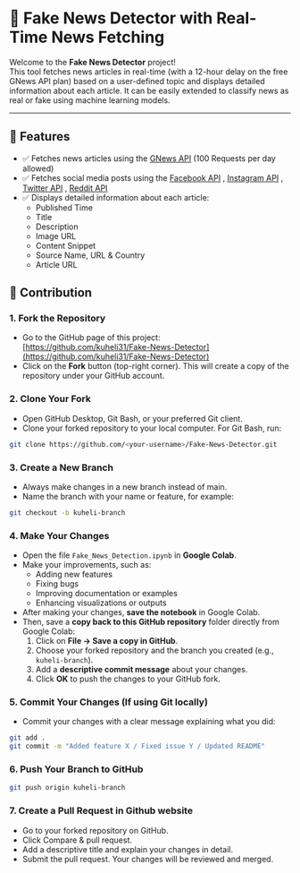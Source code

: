 # 📰 Fake News Detector with Real-Time News Fetching

Welcome to the **Fake News Detector** project!  
This tool fetches news articles in real-time (with a 12-hour delay on the free GNews API plan) based on a user-defined topic and displays detailed information about each article. It can be easily extended to classify news as real or fake using machine learning models.

---

## 🚀 Features

- ✅ Fetches news articles using the [GNews API](https://docs.gnews.io/) (100 Requests per day allowed)
- ✅ Fetches social media posts using the [Facebook API](https://developers.facebook.com/docs/pages-api) , [Instagram API](https://developers.facebook.com/docs/instagram-platform) , [Twitter API](https://docs.x.com/x-api/introduction) , [Reddit API](https://publicapis.io/reddit-api)
- ✅ Displays detailed information about each article:
    - Published Time
    - Title
    - Description
    - Image URL
    - Content Snippet
    - Source Name, URL & Country
    - Article URL
 
## 🤝 Contribution

### 1. Fork the Repository
- Go to the GitHub page of this project:  
  [https://github.com/kuheli31/Fake-News-Detector](https://github.com/kuheli31/Fake-News-Detector)  
- Click on the **Fork** button (top-right corner). This will create a copy of the repository under your GitHub account.

### 2. Clone Your Fork
- Open GitHub Desktop, Git Bash, or your preferred Git client.
- Clone your forked repository to your local computer. For Git Bash, run:
```bash
git clone https://github.com/<your-username>/Fake-News-Detector.git
```

### 3. Create a New Branch
- Always make changes in a new branch instead of main.
- Name the branch with your name or feature, for example:
```bash
git checkout -b kuheli-branch
```

### 4. Make Your Changes
- Open the file `Fake_News_Detection.ipynb` in **Google Colab**.  
- Make your improvements, such as:
  - Adding new features
  - Fixing bugs
  - Improving documentation or examples
  - Enhancing visualizations or outputs
- After making your changes, **save the notebook** in Google Colab.  
- Then, save a **copy back to this GitHub repository** folder directly from Google Colab:
  1. Click on **File → Save a copy in GitHub**.
  2. Choose your forked repository and the branch you created (e.g., `kuheli-branch`).
  3. Add a **descriptive commit message** about your changes.
  4. Click **OK** to push the changes to your GitHub fork.
  
### 5. Commit Your Changes (If using Git locally)
- Commit your changes with a clear message explaining what you did:
```bash
git add .
git commit -m "Added feature X / Fixed issue Y / Updated README"
```

### 6. Push Your Branch to GitHub
```bash
git push origin kuheli-branch
```

### 7. Create a Pull Request in Github website
- Go to your forked repository on GitHub.
- Click Compare & pull request.
- Add a descriptive title and explain your changes in detail.
- Submit the pull request. Your changes will be reviewed and merged.
